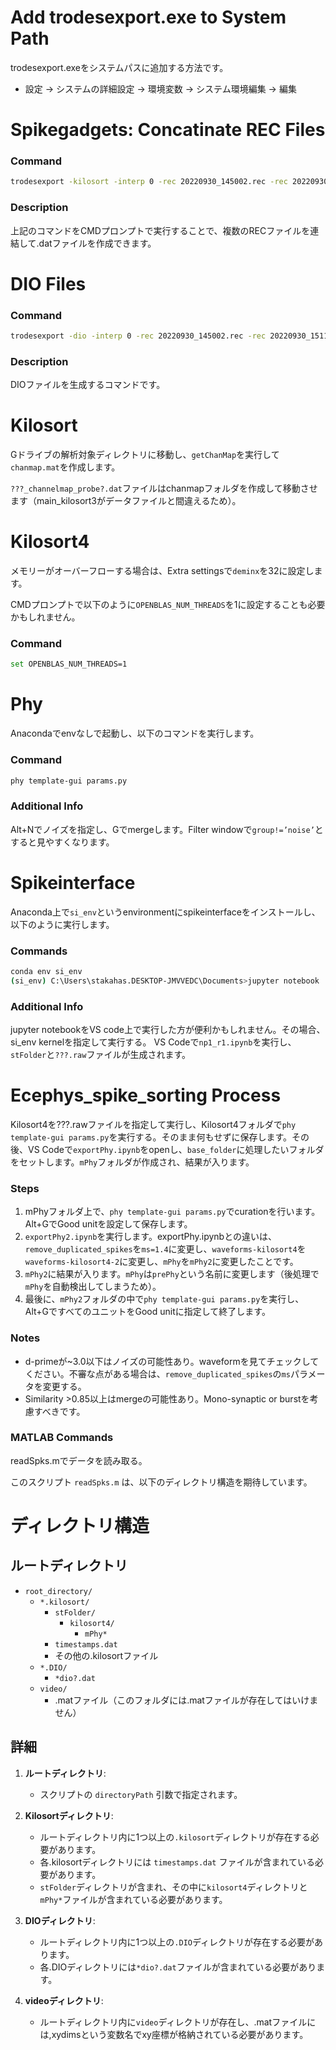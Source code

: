 
# Add trodesexport.exe to System Path

trodesexport.exeをシステムパスに追加する方法です。

- 設定 → システムの詳細設定 → 環境変数 → システム環境編集 → 編集

# Spikegadgets: Concatinate REC Files

### Command

```sh
trodesexport -kilosort -interp 0 -rec 20220930_145002.rec -rec 20220930_151129.rec -rec 20220930_153248.rec -rec 20220930_155359.rec
```

### Description

上記のコマンドをCMDプロンプトで実行することで、複数のRECファイルを連結して.datファイルを作成できます。

# DIO Files

### Command

```sh
trodesexport -dio -interp 0 -rec 20220930_145002.rec -rec 20220930_151129.rec -rec 20220930_153248.rec -rec 20220930_155359.rec
```

### Description

DIOファイルを生成するコマンドです。

# Kilosort

Gドライブの解析対象ディレクトリに移動し、`getChanMap`を実行して`chanmap.mat`を作成します。

`???_channelmap_probe?.dat`ファイルはchanmapフォルダを作成して移動させます（main_kilosort3がデータファイルと間違えるため）。

# Kilosort4

メモリーがオーバーフローする場合は、Extra settingsで`deminx`を32に設定します。

CMDプロンプトで以下のように`OPENBLAS_NUM_THREADS`を1に設定することも必要かもしれません。

### Command

```sh
set OPENBLAS_NUM_THREADS=1
```

# Phy

Anacondaでenvなしで起動し、以下のコマンドを実行します。

### Command

```sh
phy template-gui params.py
```

### Additional Info

Alt+Nでノイズを指定し、Gでmergeします。Filter windowで`group!=’noise’`とすると見やすくなります。

# Spikeinterface

Anaconda上で`si_env`というenvironmentにspikeinterfaceをインストールし、以下のように実行します。

### Commands

```sh
conda env si_env
(si_env) C:\Users\stakahas.DESKTOP-JMVVEDC\Documents>jupyter notebook
```

### Additional Info
jupyter notebookをVS code上で実行した方が便利かもしれません。その場合、si_env kernelを指定して実行する。
VS Codeで`np1_r1.ipynb`を実行し、`stFolder`と`???.raw`ファイルが生成されます。

# Ecephys_spike_sorting Process

Kilosort4を???.rawファイルを指定して実行し、Kilosort4フォルダで`phy template-gui params.py`を実行する。そのまま何もせずに保存します。その後、VS Codeで`exportPhy.ipynb`をopenし、`base_folder`に処理したいフォルダをセットします。`mPhy`フォルダが作成され、結果が入ります。

### Steps

1. mPhyフォルダ上で、`phy template-gui params.py`でcurationを行います。Alt+GでGood unitを設定して保存します。
2. `exportPhy2.ipynb`を実行します。exportPhy.ipynbとの違いは、`remove_duplicated_spikes`を`ms=1.4`に変更し、`waveforms-kilosort4`を`waveforms-kilosort4-2`に変更し、`mPhy`を`mPhy2`に変更したことです。
3. `mPhy2`に結果が入ります。`mPhy`は`prePhy`という名前に変更します（後処理で`mPhy`を自動検出してしまうため）。
4. 最後に、`mPhy2`フォルダの中で`phy template-gui params.py`を実行し、Alt+GですべてのユニットをGood unitに指定して終了します。

### Notes

- d-primeが~3.0以下はノイズの可能性あり。waveformを見てチェックしてください。不審な点がある場合は、`remove_duplicated_spikes`の`ms`パラメータを変更する。
- Similarity >0.85以上はmergeの可能性あり。Mono-synaptic or burstを考慮すべきです。

### MATLAB Commands
readSpks.mでデータを読み取る。

このスクリプト `readSpks.m` は、以下のディレクトリ構造を期待しています。

# ディレクトリ構造
## ルートディレクトリ
- `root_directory/`
  - `*.kilosort/`
    - `stFolder/`
      - `kilosort4/`
        - `mPhy*`
    - `timestamps.dat`
    - その他の.kilosortファイル
  - `*.DIO/`
    - `*dio?.dat`
  - `video/`
    - .matファイル（このフォルダには.matファイルが存在してはいけません）

## 詳細

1. **ルートディレクトリ**:
   - スクリプトの `directoryPath` 引数で指定されます。

2. **Kilosortディレクトリ**:
   - ルートディレクトリ内に1つ以上の`.kilosort`ディレクトリが存在する必要があります。
   - 各.kilosortディレクトリには `timestamps.dat` ファイルが含まれている必要があります。
   - `stFolder`ディレクトリが含まれ、その中に`kilosort4`ディレクトリと`mPhy*`ファイルが含まれている必要があります。

3. **DIOディレクトリ**:
   - ルートディレクトリ内に1つ以上の`.DIO`ディレクトリが存在する必要があります。
   - 各.DIOディレクトリには`*dio?.dat`ファイルが含まれている必要があります。

4. **videoディレクトリ**:
   - ルートディレクトリ内に`video`ディレクトリが存在し、.matファイルには,xydimsという変数名でxy座標が格納されている必要があります。



